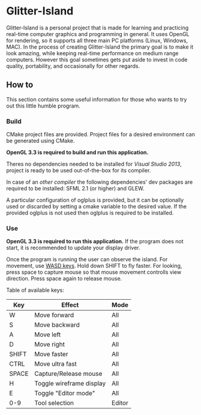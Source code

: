 
Glitter-Island
==============

Glitter-Island is a personal project that is made for learning and practicing
real-time computer graphics and programming in general. It uses OpenGL for rendering, 
so it supports all three main PC platforms (Linux, Windows, MAC). In the process of 
creating Glitter-Island the primary goal is to make it look amazing, while 
keeping real-time performance on medium range computers. However this goal 
sometimes gets put aside to invest in code quality, portability, and 
occasionally for other regards.

## How to

This section contains some useful information for those who wants to 
try out this little humble program.

### Build

CMake project files are provided. Project files for a desired environment 
can be generated using CMake.

**OpenGL 3.3 is required to build and run this application.**

Theres no dependencies needed to be installed for _Visual Studio 2013_, project is 
ready to be used out-of-the-box for its compiler.

In case of an _other compiler_ the following dependencies' dev packages are required to be installed:
SFML 2.1 (or higher) and GLEW.

A particular configuration of oglplus is provided, but it can be optionally used or 
discarded by setting a cmake variable to the desired value. If the provided oglplus 
is not used then oglplus is required to be installed.

### Use

**OpenGL 3.3 is required to run this application.** If the program does not start, 
it is recommended to update your display driver.

Once the program is running the user can observe the island. 
For movement, use [WASD keys](https://en.wikipedia.org/wiki/Arrow_keys#WASD_keys). 
Hold down SHIFT to fly faster. For looking, press space to capture mouse so that mouse movement 
controlls view direction. Press space again to release mouse. 

Table of available keys:

| Key   | Effect                        | Mode   |
|-------|-------------------------------|--------|
| W     | Move forward                  | All    |
| S     | Move backward                 | All    |
| A     | Move left                     | All    |
| D     | Move right                    | All    |
| SHIFT | Move faster                   | All    |
| CTRL  | Move ultra fast               | All    |
| SPACE | Capture/Release mouse         | All    |
| H     | Toggle wireframe display      | All    |
| E     | Toggle "Editor mode"          | All    |
| 0-9   | Tool selection                | Editor |
